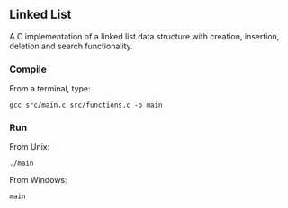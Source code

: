## Linked List
A C implementation of a linked list data structure with creation, insertion, deletion and search functionality.
### Compile
From a terminal, type:
```shell
gcc src/main.c src/functions.c -o main
```
### Run
From Unix:
```
./main
```
From Windows:
```
main
```
